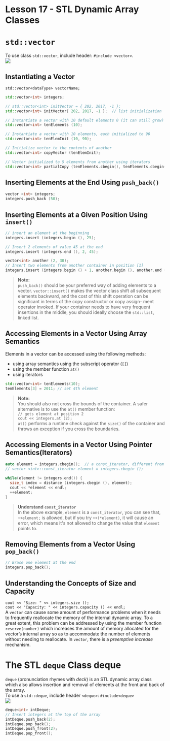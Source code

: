 # Lesson 17 - STL Dynamic Array Classes

# `std::vector`
To use class `std::vector`, include header: `#include <vector>`.  
![](https://github.com/Huixxi/Fast-C-plus-plus/blob/master/images/vector.png)

## Instantiating a Vector
`std::vector<dataType> vectorName;`  
```c++
std::vector<int> integers;

// std::vector<int> initVector = { 202, 2017, -1 };
std::vector<int> initVector{ 202, 2017, -1 };  // list initialization

// Instantiate a vector with 10 default elements 0 (it can still grow)
std::vector<int> tenElements (10);

// Instantiate a vector with 10 elements, each initialized to 90
std::vector<int> tenElemInit (10, 90);

// Initialize vector to the contents of another
std::vector<int> copyVector (tenElemInit);

// Vector initialized to 5 elements from another using iterators
std::vector<int> partialCopy (tenElements.cbegin(), tenElements.cbegin() + 5);
```

## Inserting Elements at the End Using `push_back()`
```c++
vector <int> integers;
integers.push_back (50);
```

## Inserting Elements at a Given Position Using `insert()`
```c++
// insert an element at the beginning 
integers.insert (integers.begin (), 25);

// Insert 2 elements of value 45 at the end 
integers.insert (integers.end (), 2, 45);

vector<int> another (2, 30);
// Insert two elements from another container in position [1]
integers.insert (integers.begin () + 1, another.begin (), another.end ());
```
> **Note:**  
`push_back()` should be your preferred way of adding elements to a vector. `vector::insert()` makes the vector class shift all subsequent elements backward, and the cost of this shift operation can be significant in terms of the copy constructor or copy assign- ment operator invoked. If your container needs to have very frequent insertions in the middle, you should ideally choose the `std::list`, linked list.

## Accessing Elements in a Vector Using Array Semantics
Elements in a vector can be accessed using the following methods:   
* using array semantics using the subscript operator (`[]`)
* using the member function `at()`
* using iterators
```c++
std::vector<int> tenElements(10);
tenElements[3] = 2011; // set 4th element
```
> **Note:**  
You should also not cross the bounds of the container. A safer alternative is to use the `at()` member function:  
`// gets element at position 2`    
`cout << integers.at (2);`  
`at()` performs a runtime check against the `size()` of the container and throws an exception if you cross the boundaries.

## Accessing Elements in a Vector Using Pointer Semantics(Iterators)
```c++
auto element = integers.cbegin();  // a const_iterator, different from .begin() which is just a iterator
// vector <int>::const_iterator element = integers.cbegin ();

while(element != integers.end()) {
  size_t index = distance (integers.cbegin (), element);
  cout << *element << endl;
  ++element;
} 
```
> **Understand `const_iterator`**  
In the above example, `element` is a `const_iterator`, you can see that, `++element;` is allowed, but if you try `++(*element)`, it will cause an error, which means it's not allowed to change the value that `element` points to.

## Removing Elements from a Vector Using `pop_back()`
```c++
// Erase one element at the end
integers.pop_back();
```

## Understanding the Concepts of Size and Capacity
`cout << "Size: " << integers.size ();`  
`cout << "Capacity: " << integers.capacity () << endl;`  
A `vector` can cause some amount of performance problems when it needs to frequently reallocate the memory of the internal dynamic array. To a great extent, this problem can be addressed by using the member function `reserve(number)` which increases the amount of memory allocated for the vector’s internal array so as to accommodate the number of elements without needing to reallocate. In `vector`, there is a *preemptive increase* mechanism.

# The STL `deque` Class deque
`deque` (pronunciation rhymes with *deck*) is an STL dynamic array class which also allows insertion and removal of elements at the front and back of the array.  
To use a `std::deque`, include header `<deque>`: `#include<deque>`  
![](https://github.com/Huixxi/Fast-C-plus-plus/blob/master/images/deque.png)
```c++
deque<int> intDeque;
// Insert integers at the top of the array
intDeque.push_back(2);
intDeque.pop_back();
intDeque.push_front(2);
intDeque.pop_front();
```
